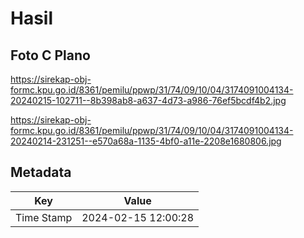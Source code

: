 # Hasil

## Foto C Plano

https://sirekap-obj-formc.kpu.go.id/8361/pemilu/ppwp/31/74/09/10/04/3174091004134-20240215-102711--8b398ab8-a637-4d73-a986-76ef5bcdf4b2.jpg

https://sirekap-obj-formc.kpu.go.id/8361/pemilu/ppwp/31/74/09/10/04/3174091004134-20240214-231251--e570a68a-1135-4bf0-a11e-2208e1680806.jpg


## Metadata

| Key        | Value               |
| ---------- | ------------------- |
| Time Stamp | 2024-02-15 12:00:28 |



